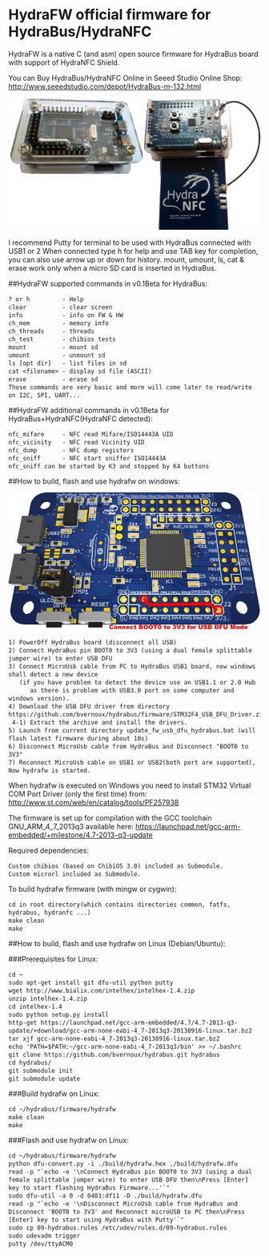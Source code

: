 HydraFW official firmware for HydraBus/HydraNFC
========

HydraFW is a native C (and asm) open source firmware for HydraBus board with support of HydraNFC Shield.

You can Buy HydraBus/HydraNFC Online in Seeed Studio Online Shop:
http://www.seeedstudio.com/depot/HydraBus-m-132.html

![HydraBus+HydraNFC board](HydraBus_HydraNFC_board.jpg)

I recommend Putty for terminal to be used with HydraBus connected with USB1 or 2
When connected type h for help and use TAB key for completion,
you can also use arrow up or down for history.
mount, umount, ls, cat & erase work only when a micro SD card is inserted in HydraBus.

##HydraFW supported commands in v0.1Beta for HydraBus:

    ? or h         - Help
    clear          - clear screen
    info           - info on FW & HW
    ch_mem         - memory info
    ch_threads     - threads
    ch_test        - chibios tests
    mount          - mount sd
    umount         - unmount sd
    ls [opt dir]   - list files in sd
    cat <filename> - display sd file (ASCII)
    erase          - erase sd
    Those commands are very basic and more will come later to read/write on I2C, SPI, UART...

##HydraFW additional commands in v0.1Beta for HydraBus+HydraNFC(HydraNFC detected):

    nfc_mifare     - NFC read Mifare/ISO14443A UID
    nfc_vicinity   - NFC read Vicinity UID
    nfc_dump       - NFC dump registers
    nfc_sniff      - NFC start sniffer ISO14443A
    nfc_sniff can be started by K3 and stopped by K4 buttons

##How to build, flash and use hydrafw on windows:

![HydraBus board USB DFU mode](HydraBus_board.jpg)

    1) PowerOff HydraBus board (disconnect all USB)
    2) Connect HydraBus pin BOOT0 to 3V3 (using a dual female splittable jumper wire) to enter USB DFU
    3) Connect MicroUsb cable from PC to HydraBus USB1 board, now windows shall detect a new device
       (if you have problem to detect the device use an USB1.1 or 2.0 Hub
          as there is problem with USB3.0 port on some computer and windows version).
    4) Download the USB DFU driver from directory https://github.com/bvernoux/hydrabus/firmware/STM32F4_USB_DFU_Driver.zip
     4-1) Extract the archive and install the drivers.
    5) Launch from current directory update_fw_usb_dfu_hydrabus.bat (will flash latest firmware during about 10s)
    6) Disconnect MicroUsb cable from HydraBus and Disconnect "BOOT0 to 3V3"
    7) Reconnect MicroUsb cable on USB1 or USB2(both port are supported), Now hydrafw is started.

When hydrafw is executed on Windows you need to install STM32 Virtual COM Port Driver (only the first time) from:
http://www.st.com/web/en/catalog/tools/PF257938

The firmware is set up for compilation with the GCC toolchain GNU_ARM_4_7_2013q3 available here:
https://launchpad.net/gcc-arm-embedded/+milestone/4.7-2013-q3-update

Required dependencies:

    Custom chibios (based on ChibiOS 3.0) included as Submodule.
    Custom microrl included as Submodule.

To build hydrafw firmware (with mingw or cygwin):

    cd in root directory(which contains directories common, fatfs, hydrabus, hydranfc ...)
    make clean
    make


##How to build, flash and use hydrafw on Linux (Debian/Ubuntu):

###Prerequisites for Linux:

    cd ~
    sudo apt-get install git dfu-util python putty
    wget http://www.bialix.com/intelhex/intelhex-1.4.zip
    unzip intelhex-1.4.zip
    cd intelhex-1.4
    sudo python setup.py install
    http-get https://launchpad.net/gcc-arm-embedded/4.7/4.7-2013-q3-update/+download/gcc-arm-none-eabi-4_7-2013q3-20130916-linux.tar.bz2
    tar xjf gcc-arm-none-eabi-4_7-2013q3-20130916-linux.tar.bz2
    echo 'PATH=$PATH:~/gcc-arm-none-eabi-4_7-2013q3/bin' >> ~/.bashrc
    git clone https://github.com/bvernoux/hydrabus.git hydrabus
    cd hydrabus/
    git submodule init
    git submodule update

###Build hydrafw on Linux:

    cd ~/hydrabus/firmware/hydrafw
    make clean
    make

###Flash and use hydrafw on Linux:

    cd ~/hydrabus/firmware/hydrafw
    python dfu-convert.py -i ./build/hydrafw.hex ./build/hydrafw.dfu
    read -p "`echo -e '\nConnect HydraBus pin BOOT0 to 3V3 (using a dual female splittable jumper wire) to enter USB DFU then\nPress [Enter] key to start flashing HydraBus Firmware...'`"
    sudo dfu-util -a 0 -d 0483:df11 -D ./build/hydrafw.dfu
    read -p "`echo -e '\nDisconnect MicroUsb cable from HydraBus and Disconnect 'BOOT0 to 3V3' and Reconnect microUSB to PC then\nPress [Enter] key to start using HydraBus with Putty'`"
    sudo cp 09-hydrabus.rules /etc/udev/rules.d/09-hydrabus.rules
    sudo udevadm trigger
    putty /dev/ttyACM0
